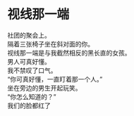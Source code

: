 # 视线那一端

社团的聚会上。
\
隔着三张椅子坐在斜对面的你。
\
视线那一端是与我截然相反的黑长直的女孩。
\
男人可真好懂。
\
我不禁叹了口气。
\
“你可真好懂，一直盯着那一个人。”
\
坐在旁边的男生开起玩笑。
\
“你怎么知道的？”
\
我们的脸都红了











